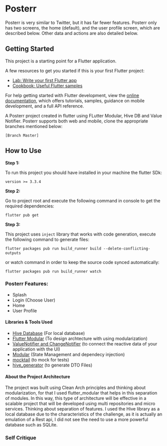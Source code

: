# Posterr

Posterr is very similar to Twitter, but it has far fewer
features.
Posterr only has two screens, the home (default), and the user profile screen, which
are described below. Other data and actions are also detailed below.

## Getting Started

This project is a starting point for a Flutter application.

A few resources to get you started if this is your first Flutter project:

- [Lab: Write your first Flutter app](https://docs.flutter.dev/get-started/codelab)
- [Cookbook: Useful Flutter samples](https://docs.flutter.dev/cookbook)

For help getting started with Flutter development, view the
[online documentation](https://docs.flutter.dev/), which offers tutorials,
samples, guidance on mobile development, and a full API reference.


A Posterr project created in flutter using FLutter Modular, Hive DB and Value Notifier. Posterr supports both web and mobile, clone the appropriate branches mentioned below:
```
[Branch Master]
```

## How to Use 

**Step 1:**

To run this project you should have installed in your machine the flutter SDk:
```
version >= 3.3.4
```

**Step 2:**

Go to project root and execute the following command in console to get the required dependencies: 

```
flutter pub get 
```

**Step 3:**

This project uses `inject` library that works with code generation, execute the following command to generate files:

```
flutter packages pub run build_runner build --delete-conflicting-outputs
```

or watch command in order to keep the source code synced automatically:

```
flutter packages pub run build_runner watch
```

### Posterr Features:
* Splash
* Login (Choose User)
* Home
* User Profile

#### Libraries & Tools Used

* [Hive Database](https://github.com/hivedb/hive) (For local database)
* [Flutter Modular](https://pub.dev/packages/flutter_modular) (To design archtecture with using modularization)
* [ValueNotifier and ChangeNotifier](https://pub.dev/packages/flutter_modular) (to connect the reactive data of your application with the UI)
* [Modular](https://pub.dev/packages/flutter_modular) (State Management and dependecy injection)
* [mocktail](https://pub.dev/packages/mocktail) (to mock for tests)
* [hive_generator](https://pub.dev/packages/hive_generator) (to generate DTO Files)


#### About the Project Architecture

The project was built using Clean Arch principles and thinking about modularization, for that I used flutter_modular that helps in this separation of modules. In this way, this type of architecture will be effective in a scalable project that will be developed using multi repositories and micro services. Thinking about separation of features.
I used the Hive library as a local database due to the characteristics of the challenge, as it is actually an emulation of a Rest api, I did not see the need to use a more powerful database such as SQLite.

### Self Critique
